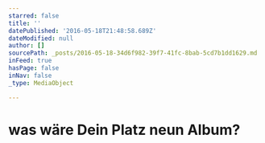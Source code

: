 ```yaml
---
starred: false
title: ''
datePublished: '2016-05-18T21:48:58.689Z'
dateModified: null
author: []
sourcePath: _posts/2016-05-18-34d6f982-39f7-41fc-8bab-5cd7b1dd1629.md
inFeed: true
hasPage: false
inNav: false
_type: MediaObject

---
```

# was wäre Dein Platz neun Album?